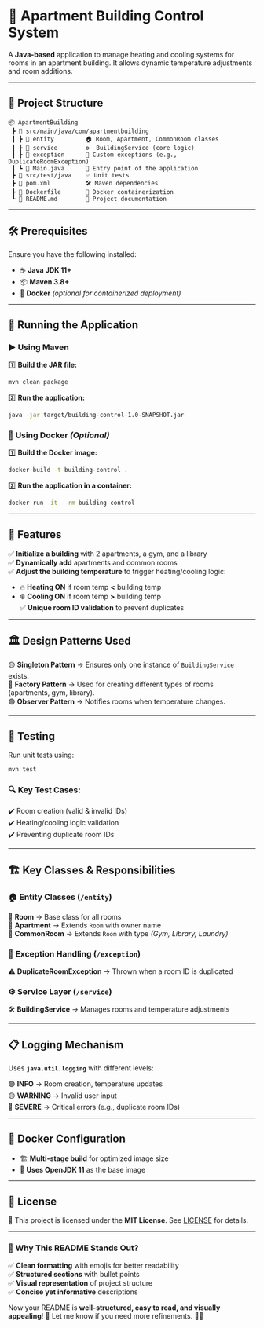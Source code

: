 

# 🏢 **Apartment Building Control System**

A **Java-based** application to manage heating and cooling systems for rooms in an apartment building. It allows dynamic temperature adjustments and room additions.

---

## 📂 **Project Structure**

```
📦 ApartmentBuilding
 ┣ 📂 src/main/java/com/apartmentbuilding
 ┃ ┣ 📂 entity         🏠 Room, Apartment, CommonRoom classes  
 ┃ ┣ 📂 service        ⚙️  BuildingService (core logic)  
 ┃ ┣ 📂 exception      🚨 Custom exceptions (e.g., DuplicateRoomException)  
 ┃ ┗ 📜 Main.java      🎯 Entry point of the application  
 ┣ 📂 src/test/java    ✅ Unit tests  
 ┣ 📜 pom.xml          🛠️ Maven dependencies  
 ┣ 📜 Dockerfile       🐳 Docker containerization  
 ┗ 📜 README.md        📖 Project documentation  
```

---

## 🛠 **Prerequisites**

Ensure you have the following installed:

- ☕ **Java JDK 11+**
- 📦 **Maven 3.8+**
- 🐳 **Docker** *(optional for containerized deployment)*

---

## 🚀 **Running the Application**

### ▶️ **Using Maven**

1️⃣ **Build the JAR file:**
```bash
mvn clean package
```  

2️⃣ **Run the application:**
```bash
java -jar target/building-control-1.0-SNAPSHOT.jar
```  

### 🐳 **Using Docker** *(Optional)*

1️⃣ **Build the Docker image:**
```bash
docker build -t building-control .
```  

2️⃣ **Run the application in a container:**
```bash
docker run -it --rm building-control
```  

---

## 🌟 **Features**

✅ **Initialize a building** with 2 apartments, a gym, and a library  
✅ **Dynamically add** apartments and common rooms  
✅ **Adjust the building temperature** to trigger heating/cooling logic:
- 🔥 **Heating ON** if room temp **<** building temp
- ❄️ **Cooling ON** if room temp **>** building temp  
  ✅ **Unique room ID validation** to prevent duplicates

---

## 🏛 **Design Patterns Used**

🟡 **Singleton Pattern** → Ensures only one instance of `BuildingService` exists.  
🔵 **Factory Pattern** → Used for creating different types of rooms (apartments, gym, library).  
🟢 **Observer Pattern** → Notifies rooms when temperature changes.

---

## 🧪 **Testing**

Run unit tests using:
```bash
mvn test
```  

### 🔍 **Key Test Cases:**
✔️ Room creation (valid & invalid IDs)  
✔️ Heating/cooling logic validation  
✔️ Preventing duplicate room IDs

---

## 🏗️ **Key Classes & Responsibilities**

### 🏠 **Entity Classes (`/entity`)**
📌 **Room** → Base class for all rooms  
📌 **Apartment** → Extends `Room` with owner name  
📌 **CommonRoom** → Extends `Room` with type *(Gym, Library, Laundry)*

### 🚨 **Exception Handling (`/exception`)**
⚠️ **DuplicateRoomException** → Thrown when a room ID is duplicated

### ⚙️ **Service Layer (`/service`)**
🛠 **BuildingService** → Manages rooms and temperature adjustments

---

## 📋 **Logging Mechanism**

Uses **`java.util.logging`** with different levels:

🟢 **INFO** → Room creation, temperature updates  
🟡 **WARNING** → Invalid user input  
🔴 **SEVERE** → Critical errors (e.g., duplicate room IDs)

---

## 🐳 **Docker Configuration**

- 🏗️ **Multi-stage build** for optimized image size
- 📌 **Uses OpenJDK 11** as the base image

---

## 📜 **License**

📄 This project is licensed under the **MIT License**. See [LICENSE](LICENSE) for details.

---

### 🎯 **Why This README Stands Out?**
✅ **Clean formatting** with emojis for better readability  
✅ **Structured sections** with bullet points  
✅ **Visual representation** of project structure  
✅ **Concise yet informative** descriptions

Now your README is **well-structured, easy to read, and visually appealing**! 🎉 Let me know if you need more refinements. 🚀💡